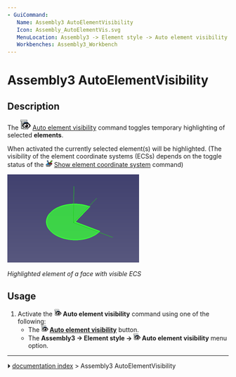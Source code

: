 ```yaml
---
- GuiCommand:
   Name: Assembly3 AutoElementVisibility
   Icon: Assembly_AutoElementVis.svg‎‎
   MenuLocation: Assembly3 -> Element style -> Auto element visibility
   Workbenches: Assembly3_Workbench
---
```


# Assembly3 AutoElementVisibility

## Description

The <img alt="" src=images/Assembly_AutoElementVis.svg  style="width:24px;"> [Auto element visibility](Assembly3_AutoElementVisibility.md) command toggles temporary highlighting of selected **elements**.

When activated the currently selected element(s) will be highlighted.  (The visibility of the element coordinate systems (ECSs) depends on the toggle status of the <img alt="" src=images/Assembly_ShowElementCS.svg  style="width:16px;"> [Show element coordinate system](Assembly3_ShowElementCS.md) command)

 <img alt="" src=images/Assembly3_AutoElementVisibility-01.png  style="width:300px;"> 



*Highlighted element of a face with visible ECS*

## Usage

1.  Activate the <img alt="" src=images/Assembly_AutoElementVis.svg  style="width:16px;"> **Auto element visibility** command using one of the following:
    -   The **<img src="images/Assembly_AutoElementVis.svg" width=16px> [Auto element visibility](Assembly3_AutoElementVisibility.md)** button.
    -   The **Assembly3 → Element style → <img src="images/Assembly_AutoElementVis.svg" width=16px> Auto element visibility** menu option.



---
⏵ [documentation index](../README.md) > Assembly3 AutoElementVisibility
